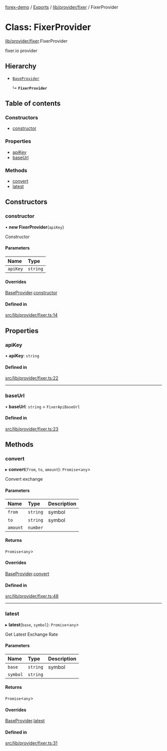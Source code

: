 [forex-demo](../README.md) / [Exports](../modules.md) / [lib/provider/fixer](../modules/lib_provider_fixer.md) / FixerProvider

# Class: FixerProvider

[lib/provider/fixer](../modules/lib_provider_fixer.md).FixerProvider

fixer.io provider

## Hierarchy

- [`BaseProvider`](lib_provider_base.BaseProvider.md)

  ↳ **`FixerProvider`**

## Table of contents

### Constructors

- [constructor](lib_provider_fixer.FixerProvider.md#constructor)

### Properties

- [apiKey](lib_provider_fixer.FixerProvider.md#apikey)
- [baseUrl](lib_provider_fixer.FixerProvider.md#baseurl)

### Methods

- [convert](lib_provider_fixer.FixerProvider.md#convert)
- [latest](lib_provider_fixer.FixerProvider.md#latest)

## Constructors

### constructor

• **new FixerProvider**(`apiKey`)

Constructor

#### Parameters

| Name     | Type     |
| :------- | :------- |
| `apiKey` | `string` |

#### Overrides

[BaseProvider](lib_provider_base.BaseProvider.md).[constructor](lib_provider_base.BaseProvider.md#constructor)

#### Defined in

[src/lib/provider/fixer.ts:14](https://github.com/suphero/forex-demo/blob/e73074c/src/lib/provider/fixer.ts#L14)

## Properties

### apiKey

• **apiKey**: `string`

#### Defined in

[src/lib/provider/fixer.ts:22](https://github.com/suphero/forex-demo/blob/e73074c/src/lib/provider/fixer.ts#L22)

---

### baseUrl

• **baseUrl**: `string` = `FixerApiBaseUrl`

#### Defined in

[src/lib/provider/fixer.ts:23](https://github.com/suphero/forex-demo/blob/e73074c/src/lib/provider/fixer.ts#L23)

## Methods

### convert

▸ **convert**(`from`, `to`, `amount`): `Promise`<`any`\>

Convert exchange

#### Parameters

| Name     | Type     | Description |
| :------- | :------- | :---------- |
| `from`   | `string` | symbol      |
| `to`     | `string` | symbol      |
| `amount` | `number` |             |

#### Returns

`Promise`<`any`\>

#### Overrides

[BaseProvider](lib_provider_base.BaseProvider.md).[convert](lib_provider_base.BaseProvider.md#convert)

#### Defined in

[src/lib/provider/fixer.ts:48](https://github.com/suphero/forex-demo/blob/e73074c/src/lib/provider/fixer.ts#L48)

---

### latest

▸ **latest**(`base`, `symbol`): `Promise`<`any`\>

Get Latest Exchange Rate

#### Parameters

| Name     | Type     | Description |
| :------- | :------- | :---------- |
| `base`   | `string` | symbol      |
| `symbol` | `string` |             |

#### Returns

`Promise`<`any`\>

#### Overrides

[BaseProvider](lib_provider_base.BaseProvider.md).[latest](lib_provider_base.BaseProvider.md#latest)

#### Defined in

[src/lib/provider/fixer.ts:31](https://github.com/suphero/forex-demo/blob/e73074c/src/lib/provider/fixer.ts#L31)
